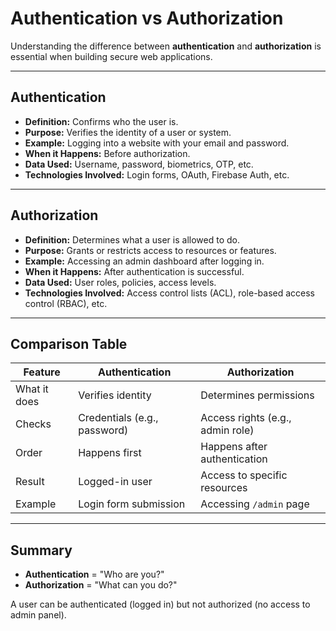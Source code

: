 # Authentication vs Authorization

Understanding the difference between **authentication** and **authorization** is essential when building secure web applications.

---

## Authentication

- **Definition:** Confirms who the user is.
- **Purpose:** Verifies the identity of a user or system.
- **Example:** Logging into a website with your email and password.
- **When it Happens:** Before authorization.
- **Data Used:** Username, password, biometrics, OTP, etc.
- **Technologies Involved:** Login forms, OAuth, Firebase Auth, etc.

---

## Authorization

- **Definition:** Determines what a user is allowed to do.
- **Purpose:** Grants or restricts access to resources or features.
- **Example:** Accessing an admin dashboard after logging in.
- **When it Happens:** After authentication is successful.
- **Data Used:** User roles, policies, access levels.
- **Technologies Involved:** Access control lists (ACL), role-based access control (RBAC), etc.

---

## Comparison Table

| Feature            | Authentication                          | Authorization                            |
|--------------------|------------------------------------------|-------------------------------------------|
| What it does       | Verifies identity                        | Determines permissions                    |
| Checks             | Credentials (e.g., password)             | Access rights (e.g., admin role)          |
| Order              | Happens first                            | Happens after authentication              |
| Result             | Logged-in user                           | Access to specific resources              |
| Example            | Login form submission                    | Accessing `/admin` page                   |

---

## Summary

- **Authentication** = "Who are you?"
- **Authorization** = "What can you do?"

A user can be authenticated (logged in) but not authorized (no access to admin panel).
